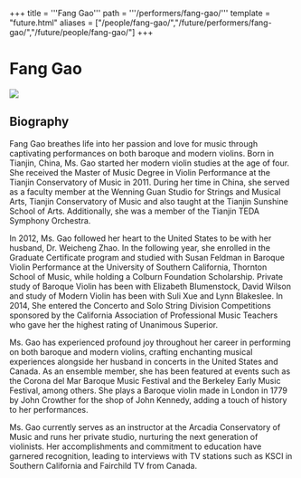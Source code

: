 +++
title = '''Fang Gao'''
path = '''/performers/fang-gao/'''
template = "future.html"
aliases = ["/people/fang-gao/","/future/performers/fang-gao/","/future/people/fang-gao/"]
+++

<h1>Fang Gao</h1>

<img class="speaker-photo" src="https://custom.cvent.com/C3A4539B19F74ABCB6FCE437F6BC0A74/files/event/910aaf2914d44586a56fbd0b3b2c31c0/a47ca4b78ee14f2ea325443df69b02a9.png">
<h2>Biography</h2>
<p>Fang Gao breathes life into her passion and love for music through captivating performances on both baroque and modern violins. Born in Tianjin, China, Ms. Gao started her modern violin studies at the age of four. She received the Master of Music Degree in Violin Performance at the Tianjin Conservatory of Music in 2011. During her time in China, she served as a faculty member at the Wenning Guan Studio for Strings and Musical Arts, Tianjin Conservatory of Music and also taught at the Tianjin Sunshine School of Arts. Additionally, she was a member of the Tianjin TEDA Symphony Orchestra.

In 2012, Ms. Gao followed her heart to the United States to be with her husband, Dr. Weicheng Zhao. In the following year, she enrolled in the Graduate Certificate program and studied with Susan Feldman in Baroque Violin Performance at the University of Southern California, Thornton School of Music, while holding a Colburn Foundation Scholarship. Private study of Baroque Violin has been with Elizabeth Blumenstock, David Wilson and study of Modern Violin has been with Suli Xue and Lynn Blakeslee. In 2014, She entered the Concerto and Solo String Division Competitions sponsored by the California Association of Professional Music Teachers who gave her the highest rating of Unanimous Superior.

Ms. Gao has experienced profound joy throughout her career in performing on both baroque and modern violins, crafting enchanting musical experiences alongside her husband in concerts in the United States and Canada. As an ensemble member, she has been featured at events such as the Corona del Mar Baroque Music Festival and the Berkeley Early Music Festival, among others. She plays a Baroque violin made in London in 1779 by John Crowther for the shop of John Kennedy, adding a touch of history to her performances.

Ms. Gao currently serves as an instructor at the Arcadia Conservatory of Music and runs her private studio, nurturing the next generation of violinists. Her accomplishments and commitment to education have garnered recognition, leading to interviews with TV stations such as KSCI in Southern California and Fairchild TV from Canada.</p>

